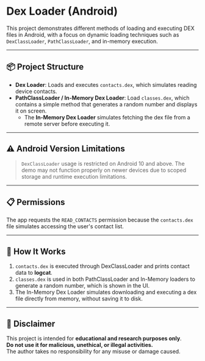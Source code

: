 # Dex Loader (Android)

This project demonstrates different methods of loading and executing DEX files in Android, with a focus on dynamic loading techniques such as `DexClassLoader`, `PathClassLoader`, and in-memory execution.

---

## 📦 Project Structure

- **Dex Loader**: Loads and executes `contacts.dex`, which simulates reading device contacts.
- **PathClassLoader / In-Memory Dex Loader**: Load `classes.dex`, which contains a simple method that generates a random number and displays it on screen.
  - The **In-Memory Dex Loader** simulates fetching the dex file from a remote server before executing it.

---

## ⚠️ Android Version Limitations

> `DexClassLoader` usage is restricted on Android 10 and above. The demo may not function properly on newer devices due to scoped storage and runtime execution limitations.

---

## 📋 Permissions

The app requests the `READ_CONTACTS` permission because the `contacts.dex` file simulates accessing the user's contact list.

---

## 🚀 How It Works

1. `contacts.dex` is executed through DexClassLoader and prints contact data to **logcat**.
2. `classes.dex` is used in both PathClassLoader and In-Memory loaders to generate a random number, which is shown in the UI.
3. The In-Memory Dex Loader simulates downloading and executing a dex file directly from memory, without saving it to disk.

---

## 📌 Disclaimer

This project is intended for **educational and research purposes only**.  
**Do not use it for malicious, unethical, or illegal activities.**  
The author takes no responsibility for any misuse or damage caused.
